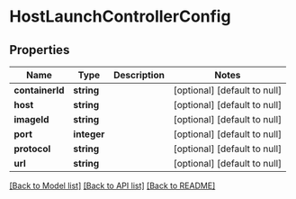 # HostLaunchControllerConfig

## Properties
Name | Type | Description | Notes
------------ | ------------- | ------------- | -------------
**containerId** | **string** |  | [optional] [default to null]
**host** | **string** |  | [optional] [default to null]
**imageId** | **string** |  | [optional] [default to null]
**port** | **integer** |  | [optional] [default to null]
**protocol** | **string** |  | [optional] [default to null]
**url** | **string** |  | [optional] [default to null]

[[Back to Model list]](../README.md#documentation-for-models) [[Back to API list]](../README.md#documentation-for-api-endpoints) [[Back to README]](../README.md)


